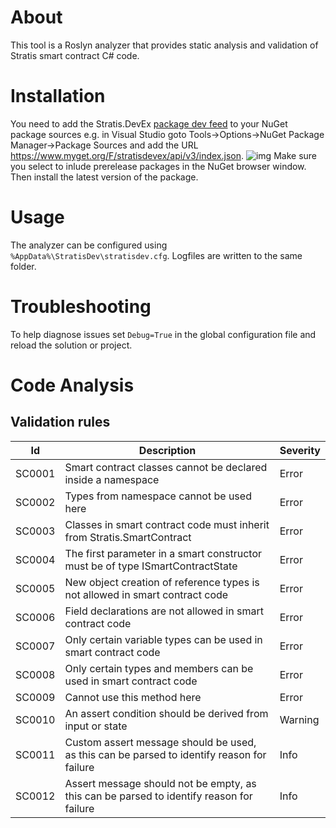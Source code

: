 ﻿# About
This tool is a Roslyn analyzer that provides static analysis and validation of Stratis smart contract C# code.

# Installation
You need to add the Stratis.DevEx [package dev feed](https://www.myget.org/F/stratisdevex/api/v3/index.json) to your NuGet package sources e.g. in Visual Studio goto Tools->Options->NuGet Package Manager->Package Sources and add the URL https://www.myget.org/F/stratisdevex/api/v3/index.json.
![img](https://phx02pap002files.storage.live.com/y4mFcBqajfZXbydpDpjiAiulclR9coMXZSydLbTxLKGfz9tyH2m4w86rPrkZ-413id1Wx5nhdOiS6CnnLu7EHEs10pv7J80zhwTaA8WPv3-ZQ3mGB_eHI7Fke3K4rCv501KDPyf7I3PGS1vLfoQhZtzfECq2tUXp6xEWr9sVZxp1ONLZVDSDweix3scfSCO8TZ7?width=1918&height=963&cropmode=none)
Make sure you select to inlude prerelease packages in the NuGet browser window. Then install the latest version of the package.

# Usage
The analyzer can be configured using `%AppData%\StratisDev\stratisdev.cfg`. Logfiles are written to the same folder.

# Troubleshooting
To help diagnose issues set `Debug=True` in the global configuration file and reload the solution or project.

# Code Analysis

## Validation rules
| Id | Description | Severity |
| --- | ----------- | ------  |
| SC0001 | Smart contract classes cannot be declared inside a namespace | Error |
| SC0002 | Types from namespace cannot be used here | Error |
| SC0003 | Classes in smart contract code must inherit from Stratis.SmartContract | Error |
| SC0004 | The first parameter in a smart constructor must be of type ISmartContractState | Error |
| SC0005 | New object creation of reference types is not allowed in smart contract code | Error | 
| SC0006 | Field declarations are not allowed in smart contract code | Error |
| SC0007 | Only certain variable types can be used in smart contract code | Error |
| SC0008 | Only certain types and members can be used in smart contract code | Error |
| SC0009 | Cannot use this method here | Error |
| SC0010 | An assert condition should be derived from input or state | Warning |
| SC0011 | Custom assert message should be used, as this can be parsed to identify reason for failure | Info |
| SC0012 | Assert message should not be empty, as this can be parsed to identify reason for failure | Info |


